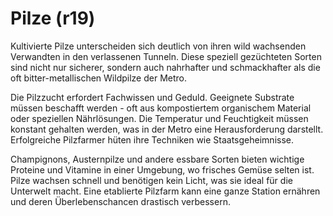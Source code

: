 # Pilze (r19)

Kultivierte Pilze unterscheiden sich deutlich von ihren wild wachsenden Verwandten in den verlassenen Tunneln. Diese speziell gezüchteten Sorten sind nicht nur sicherer, sondern auch nahrhafter und schmackhafter als die oft bitter-metallischen Wildpilze der Metro.

Die Pilzzucht erfordert Fachwissen und Geduld. Geeignete Substrate müssen beschafft werden - oft aus kompostiertem organischem Material oder speziellen Nährlösungen. Die Temperatur und Feuchtigkeit müssen konstant gehalten werden, was in der Metro eine Herausforderung darstellt. Erfolgreiche Pilzfarmer hüten ihre Techniken wie Staatsgeheimnisse.

Champignons, Austernpilze und andere essbare Sorten bieten wichtige Proteine und Vitamine in einer Umgebung, wo frisches Gemüse selten ist. Pilze wachsen schnell und benötigen kein Licht, was sie ideal für die Unterwelt macht. Eine etablierte Pilzfarm kann eine ganze Station ernähren und deren Überlebenschancen drastisch verbessern.